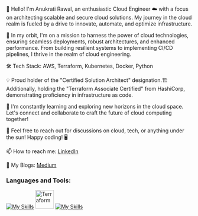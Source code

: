 
👋 Hello! I'm Anukrati Rawal, an enthusiastic Cloud Engineer ☁️  with a focus on architecting scalable and secure cloud solutions. My journey in the cloud realm is fueled by a drive to innovate, automate, and optimize infrastructure. 

🚀 In my orbit, I'm on a mission to harness the power of cloud technologies, ensuring seamless deployments, robust architectures, and enhanced performance. From building resilient systems to implementing CI/CD pipelines, I thrive in the realm of cloud engineering.

🛠️ Tech Stack: AWS, Terraform, Kubernetes, Docker, Python

💡 Proud holder of the "Certified Solution Architect" designation.🏗️ Additionally, holding the "Terraform Associate Certified" from HashiCorp, demonstrating proficiency in infrastructure as code.

🌱 I'm constantly learning and exploring new horizons in the cloud space. Let's connect and collaborate to craft the future of cloud computing together!

💬 Feel free to reach out for discussions on cloud, tech, or anything under the sun! Happy coding! 🖥️


📫 How to reach me: [LinkedIn](https://www.linkedin.com/in/anukratirawal)<br>

📜   My Blogs: [Medium](https://medium.com/@rawalanukrati20)<br>

<!--- 🔭 I’m passionate Cloud Engineer.
- 📫 How to reach me: [LinkedIn](https://www.linkedin.com/in/anukratirawal)<br>
- 📜   My Blogs: [Medium](https://medium.com/@rawalanukrati20)<br>
<!-- - 💭 All about me : [Click here](https://anukratirawal14.github.io/Portfolio/)</i> --> 
<!-- -  I’m currently working on a project.-->

### Languages and Tools:
[![My Skills](https://skillicons.dev/icons?i=aws)](https://skillicons.dev)
<img right=20px alt="Terraform" width="50px" src="https://user-images.githubusercontent.com/25181517/183345121-36788a6e-5462-424a-be67-af1ebeda79a2.png"/>
[![My Skills](https://skillicons.dev/icons?i=docker,jenkins,kubernetes,git,python,java,flutter)](https://skillicons.dev)
<br/>
<br/>
<r/>
<!-- 
<a href="https://github.com/AnukratiRawal14/github-readme-stats">
  <img align="center" src="https://github-readme-stats.vercel.app/api/top-langs/?username=AnukratiRawal14&layout=compact&theme=material-palenight" width="400" />
</a>
<br/>
<br/>
-->
